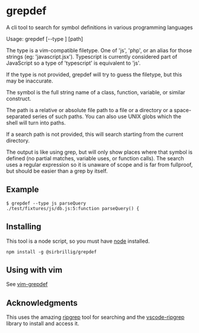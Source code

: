 # grepdef

A cli tool to search for symbol definitions in various programming languages

Usage: grepdef [--type <type>] <symbol> [path]

The type is a vim-compatible filetype. One of 'js', 'php', or an alias for those strings (eg: 'javascript.jsx'). Typescript is currently considered part of JavaScript so a type of 'typescript' is equivalent to 'js'.

If the type is not provided, grepdef will try to guess the filetype, but this may be inaccurate.

The symbol is the full string name of a class, function, variable, or similar construct.

The path is a relative or absolute file path to a file or a directory or a space-separated series of such paths. You can also use UNIX globs which the shell will turn into paths.

If a search path is not provided, this will search starting from the current directory.

The output is like using grep, but will only show places where that symbol is defined (no partial matches, variable uses, or function calls). The search uses a regular expression so it is unaware of scope and is far from fullproof, but should be easier than a grep by itself.

## Example

```
$ grepdef --type js parseQuery
./test/fixtures/js/db.js:5:function parseQuery() {
```

## Installing

This tool is a node script, so you must have [node](https://nodejs.org/en/) installed.

```
npm install -g @sirbrillig/grepdef
```

## Using with vim

See [vim-grepdef](https://github.com/sirbrillig/vim-grepdef)

## Acknowledgments

This uses the amazing [ripgrep](https://github.com/BurntSushi/ripgrep) tool for searching and the [vscode-ripgrep](https://github.com/microsoft/vscode-ripgrep) library to install and access it.
